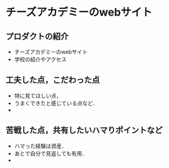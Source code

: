 # チーズアカデミーのwebサイト

## プロダクトの紹介
- チーズアカデミーのwebサイト
- 学校の紹介やアクセス

## 工夫した点，こだわった点
- 特に見てほしい点，
- うまくできたと感じている点など．
- 

## 苦戦した点，共有したいハマりポイントなど
- ハマった経験は資産．
- あとで自分で見返しても有用．
- 